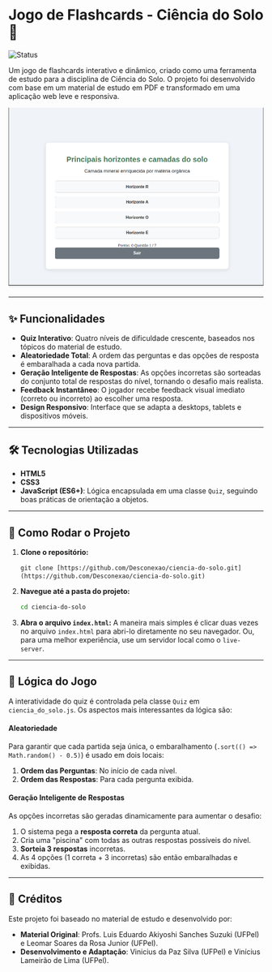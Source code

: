 # Jogo de Flashcards - Ciência do Solo 🧪

![Status](https://img.shields.io/badge/status-conclu%C3%ADdo-green)

Um jogo de flashcards interativo e dinâmico, criado como uma ferramenta de estudo para a disciplina de Ciência do Solo. O projeto foi desenvolvido com base em um material de estudo em PDF e transformado em uma aplicação web leve e responsiva.

![Demonstração do Jogo](./quiz.png)

---

## ✨ Funcionalidades

- **Quiz Interativo**: Quatro níveis de dificuldade crescente, baseados nos tópicos do material de estudo.
- **Aleatoriedade Total**: A ordem das perguntas e das opções de resposta é embaralhada a cada nova partida.
- **Geração Inteligente de Respostas**: As opções incorretas são sorteadas do conjunto total de respostas do nível, tornando o desafio mais realista.
- **Feedback Instantâneo**: O jogador recebe feedback visual imediato (correto ou incorreto) ao escolher uma resposta.
- **Design Responsivo**: Interface que se adapta a desktops, tablets e dispositivos móveis.

---

## 🛠️ Tecnologias Utilizadas

- **HTML5**
- **CSS3**
- **JavaScript (ES6+)**: Lógica encapsulada em uma classe `Quiz`, seguindo boas práticas de orientação a objetos.

---

## 🚀 Como Rodar o Projeto

1. **Clone o repositório:**

    ```bash.
    git clone [https://github.com/Desconexao/ciencia-do-solo.git](https://github.com/Desconexao/ciencia-do-solo.git)
    ```

2. **Navegue até a pasta do projeto:**

    ```bash
    cd ciencia-do-solo
    ```

3. **Abra o arquivo `index.html`:**
    A maneira mais simples é clicar duas vezes no arquivo `index.html` para abri-lo diretamente no seu navegador. Ou, para uma melhor experiência, use um servidor local como o `live-server`.

---

## 🧠 Lógica do Jogo

A interatividade do quiz é controlada pela classe `Quiz` em `ciencia_do_solo.js`. Os aspectos mais interessantes da lógica são:

#### Aleatoriedade

Para garantir que cada partida seja única, o embaralhamento (`.sort(() => Math.random() - 0.5)`) é usado em dois locais:

1. **Ordem das Perguntas**: No início de cada nível.
2. **Ordem das Respostas**: Para cada pergunta exibida.

#### Geração Inteligente de Respostas

As opções incorretas são geradas dinamicamente para aumentar o desafio:

1. O sistema pega a **resposta correta** da pergunta atual.
2. Cria uma "piscina" com todas as outras respostas possíveis do nível.
3. **Sorteia 3 respostas** incorretas.
4. As 4 opções (1 correta + 3 incorretas) são então embaralhadas e exibidas.

---

## 👥 Créditos

Este projeto foi baseado no material de estudo e desenvolvido por:

- **Material Original**: Profs. Luis Eduardo Akiyoshi Sanches Suzuki (UFPel) e Leomar Soares da Rosa Junior (UFPel).
- **Desenvolvimento e Adaptação**: Vinicius da Paz Silva (UFPel) e Vinícius Lameirão de Lima (UFPel).
